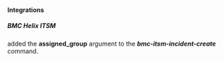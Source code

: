 
#### Integrations

##### BMC Helix ITSM

added the **assigned_group** argument to the ***bmc-itsm-incident-create*** command.
